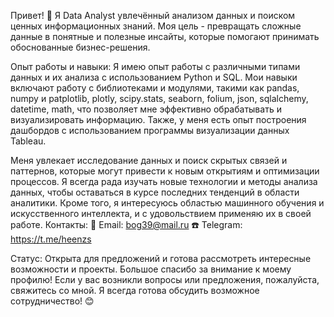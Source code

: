 Привет! 👋
Я Data Analyst увлечённый анализом данных и поиском ценных информационных знаний. Моя цель - превращать сложные данные в понятные и полезные инсайты, которые помогают принимать обоснованные бизнес-решения.

Опыт работы и навыки:
Я имею опыт работы с различными типами данных и их анализа с использованием Python и SQL.
Мои навыки включают работу с библиотеками и модулями, такими как pandas, numpy и patplotlib, plotly, scipy.stats, seaborn, folium, json, sqlalchemy, datetime, math, что позволяет мне эффективно обрабатывать и визуализировать информацию. Также, у меня есть опыт построения дашбордов с использованием программы визуализации данных Tableau.

Меня увлекает исследование данных и поиск скрытых связей и паттернов, которые могут привести к новым открытиям и оптимизации процессов.
Я всегда рада изучать новые технологии и методы анализа данных, чтобы оставаться в курсе последних тенденций в области аналитики.
Кроме того, я интересуюсь областью машинного обучения и искусственного интеллекта, и с удовольствием применяю их в своей работе.
Контакты:
📧 Email: bog39@mail.ru
☎️ Telegram:  https://t.me/heenzs

Статус:
Открыта для предложений и готова рассмотреть интересные возможности и проекты.
Большое спасибо за внимание к моему профилю! Если у вас возникли вопросы или предложения, пожалуйста, свяжитесь со мной. Я всегда готова обсудить возможное сотрудничество! 😊
